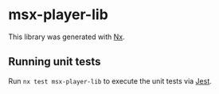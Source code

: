 # msx-player-lib

This library was generated with [Nx](https://nx.dev).

## Running unit tests

Run `nx test msx-player-lib` to execute the unit tests via [Jest](https://jestjs.io).
